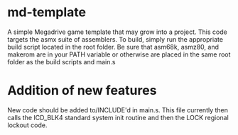 # md-template

A simple Megadrive game template that may grow into a project. This code targets the asmx suite of assemblers. To build, simply run the appropriate build script located in the root folder. Be sure that asm68k, asmz80, and makerom are in your PATH variable or otherwise are placed in the same root folder as the build scripts and main.s

# Addition of new features

New code should be added to/INCLUDE'd in main.s. This file currently then calls the ICD_BLK4 standard system init routine and then the LOCK regional lockout code.